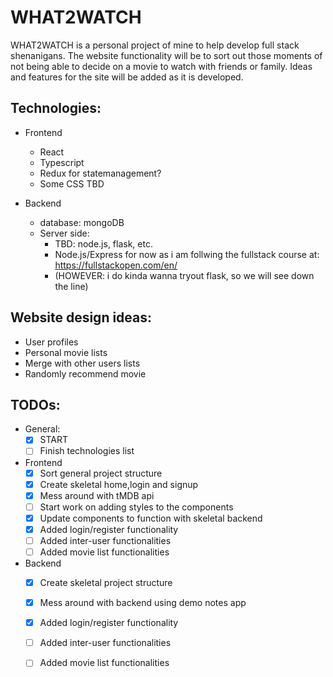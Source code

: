 # WHAT2WATCH

WHAT2WATCH is a personal project of mine to help develop full stack shenanigans.
The website functionality will be to sort out those moments of not being able to
decide on a movie to watch with friends or family. Ideas and features for the
site will be added as it is developed.

## Technologies:

-   Frontend

    -   React
    -   Typescript
    -   Redux for statemanagement?
    -   Some CSS TBD

-   Backend
    -   database: mongoDB
    -   Server side:
        -   TBD: node.js, flask, etc.
        -   Node.js/Express for now as i am follwing the fullstack course at:
            https://fullstackopen.com/en/
        -   (HOWEVER: i do kinda wanna tryout flask, so we will see down the
            line)

## Website design ideas:

-   User profiles
-   Personal movie lists
-   Merge with other users lists
-   Randomly recommend movie

## TODOs:

-   General:
    -   [x] START
    -   [ ] Finish technologies list
-   Frontend
    -   [x] Sort general project structure
    -   [x] Create skeletal home,login and signup
    -   [x] Mess around with tMDB api
    -   [ ] Start work on adding styles to the components
    -   [x] Update components to function with skeletal backend
    -   [x] Added login/register functionality
    -   [ ] Added inter-user functionalities
    -   [ ] Added movie list functionalities

-   Backend
    -   [x] Create skeletal project structure
    -   [x] Mess around with backend using demo notes app
    -   [x] Added login/register functionality
    -   [ ] Added inter-user functionalities
    -   [ ] Added movie list functionalities
    
